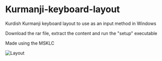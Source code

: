 # Kurmanji-keyboard-layout
Kurdish Kurmanji keyboard layout to use as an input method in Windows

Download the rar file, extract the content and run the "setup" executable

Made using the MSKLC

![Layout](https://github.com/user-attachments/assets/edb38c07-7ab1-4773-b10b-35ddd8042006)

